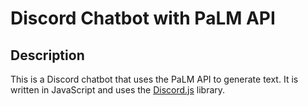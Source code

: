 # Discord Chatbot with PaLM API

## Description

This is a Discord chatbot that uses the PaLM API to generate text. It is written in JavaScript and uses the [Discord.js](https://discord.js.org/#/) library.
